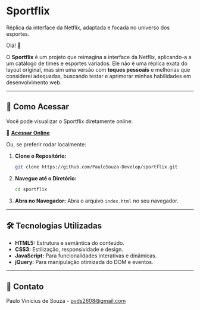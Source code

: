 # Sportflix

Réplica da interface da Netflix, adaptada e focada no universo dos esportes.

Olá! 👋

O **Sportflix** é um projeto que reimagina a interface da Netflix, aplicando-a a um catálogo de times e esportes variados. Ele não é uma réplica exata do layout original, mas sim uma versão com **toques pessoais** e melhorias que considerei adequadas, buscando testar e aprimorar minhas habilidades em desenvolvimento web.

---

## 🚀 Como Acessar

Você pode visualizar o Sportflix diretamente online:

🔗 [**Acessar Online**](https://sportflix-taupe.vercel.app/)

Ou, se preferir rodar localmente:

1.  **Clone o Repositório:**
    ```bash
    git clone https://github.com/PauloSouza-Develop/sportflix.git
    ```
2.  **Navegue até o Diretório:**
    ```bash
    cd sportflix
    ```
3.  **Abra no Navegador:**
    Abra o arquivo `index.html` no seu navegador.

---

## 🛠️ Tecnologias Utilizadas

* **HTML5:** Estrutura e semântica do conteúdo.
* **CSS3:** Estilização, responsividade e design.
* **JavaScript:** Para funcionalidades interativas e dinâmicas.
* **jQuery:** Para manipulação otimizada do DOM e eventos.

---

## 📧 Contato

Paulo Vinícius de Souza - [pvds2608@gmail.com](mailto:pvds2608@gmail.com)